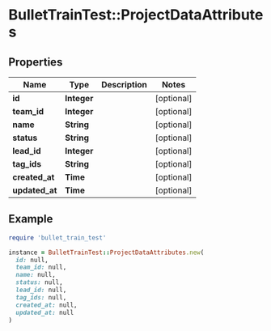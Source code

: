 # BulletTrainTest::ProjectDataAttributes

## Properties

| Name | Type | Description | Notes |
| ---- | ---- | ----------- | ----- |
| **id** | **Integer** |  | [optional] |
| **team_id** | **Integer** |  | [optional] |
| **name** | **String** |  | [optional] |
| **status** | **String** |  | [optional] |
| **lead_id** | **Integer** |  | [optional] |
| **tag_ids** | **String** |  | [optional] |
| **created_at** | **Time** |  | [optional] |
| **updated_at** | **Time** |  | [optional] |

## Example

```ruby
require 'bullet_train_test'

instance = BulletTrainTest::ProjectDataAttributes.new(
  id: null,
  team_id: null,
  name: null,
  status: null,
  lead_id: null,
  tag_ids: null,
  created_at: null,
  updated_at: null
)
```

